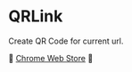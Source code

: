 # QRLink
Create QR Code for current url.

:dog: [Chrome Web Store][1] :dog:

 [1]: https://chrome.google.com/webstore/detail/qr-link/pdknnfbdhhklflnpfepmpjombkdlpkfj